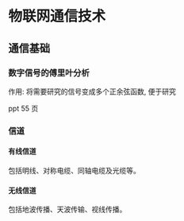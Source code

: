 # 物联网通信技术

## 通信基础

### 数字信号的傅里叶分析

作用: 将需要研究的信号变成多个正余弦函数, 便于研究

ppt 55 页

### 信道

#### 有线信道

包括明线、对称电缆、同轴电缆及光缆等。

#### 无线信道

包括地波传播、天波传输、视线传播。
